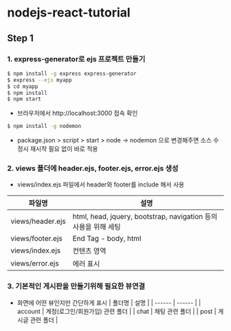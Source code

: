 # nodejs-react-tutorial

## Step 1

### 1. express-generator로 ejs 프로젝트 만들기
```sh
$ npm install -g express express-generator
$ express --ejs myapp
$ cd myapp
$ npm install
$ npm start
```
- 브라우저에서 http://localhost:3000 접속 확인

```sh
$ npm install -g nodemon
```
- package.json > script > start > node -> nodemon 으로 변경해주면 소스 수정시 재시작 필요 없이 바로 적용


### 2. views 폴더에 header.ejs, footer.ejs, error.ejs 생성
- views/index.ejs 파일에서 header와 footer를 include 해서 사용

| 파일명 | 설명 |
| ------ | ------ |
| views/header.ejs | html, head, jquery, bootstrap, navigation 등의 사용을 위해 세팅 |
| views/footer.ejs | End Tag - body, html |
| views/index.ejs | 컨텐츠 영역 |
| views/error.ejs | 에러 표시 |

### 3. 기본적인 게시판을 만들기위해 필요한 뷰연결
- 화면에 어떤 뷰인지만 간단하게 표시
| 폴더명 | 설명 |
| ------ | ------ |
| account | 계정(로그인/회원가입) 관련 폴더 |
| chat | 채팅 관련 폴더 |
| post | 게시글 관련 폴더 |